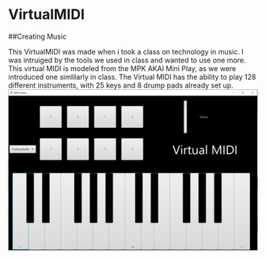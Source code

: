 # VirtualMIDI

##Creating Music

This VirtualMIDI was made when i took a class on technology in music. I was intruiged by the tools we used in class and wanted to 
use one more. This virtual MIDI is modeled from the MPK AKAI Mini Play, as we were introduced one simlilarly in class. The Virtual MIDI has the 
ability to play 128 different instruments, with 25 keys and 8 drump pads already set up.
![VirtualMIDI](https://github.com/ktu-bot/VirtualMIDI/blob/master/virtualMidi.png)
